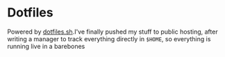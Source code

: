# Dotfiles

Powered by [dotfiles.sh](https://github.com/eli-schwartz/dotfiles.sh).I've finally pushed my stuff to public hosting, after writing a manager to track everything directly in `$HOME`, so everything is running live in a barebones
